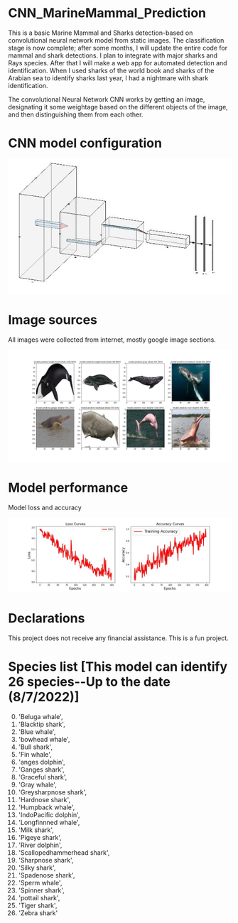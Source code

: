 # CNN_MarineMammal_Prediction
This is a basic Marine Mammal and Sharks detection-based on convolutional neural network model from static images.  The classification stage is now complete; after some months, I will update the entire code for mammal and shark detections.
I plan to integrate with major sharks and Rays species. After that I will make a web app for automated detection and identification. When I used sharks of the world book and sharks of the Arabian sea to identify sharks last year, I had a nightmare with shark identification. 

The convolutional Neural Network CNN works by getting an image, designating it some weightage based on the different objects of the image, and then distinguishing them from each other.
# CNN model configuration 
![CNN model](model.jpg)

# Image sources 

All images were collected from internet, mostly google image sections. 

![Model Predicted](prediction.jpg)

# Model performance 
Model loss and accuracy 

![Loss and accuracy](loss_accuracy.jpg)

# Declarations
This project does not receive any financial assistance. This is a fun project.
# Species list [This model can identify 26 species--Up to the date (8/7/2022)]
0. 'Beluga whale',
 1. 'Blacktip shark',
 2. 'Blue whale',
 3. 'bowhead whale',
 4. 'Bull shark',
 5. 'Fin whale',
 6. 'anges dolphin',
 7. 'Ganges shark',
 8. 'Graceful shark',
 9. 'Gray whale',
 10. 'Greysharpnose shark',
 11. 'Hardnose shark',
 12. 'Humpback whale',
 13. 'IndoPacific dolphin',
 14. 'Longfinnned whale',
 15. 'Milk shark',
 16. 'Pigeye shark',
 17. 'River dolphin',
 18. 'Scallopedhammerhead shark',
 19. 'Sharpnose shark',
 20. 'Silky shark',
 21. 'Spadenose shark',
 22. 'Sperm whale',
 23. 'Spinner shark',
 24. 'pottail shark',
 25. 'Tiger shark',
 26. 'Zebra shark'
